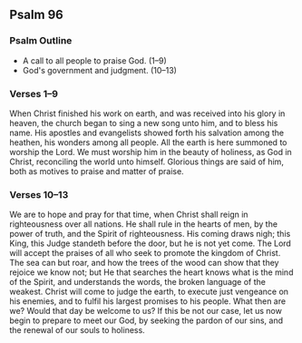 ## Psalm 96

### Psalm Outline

- A call to all people to praise God. (1–9)
- God's government and judgment. (10–13)

### Verses 1–9

When Christ finished his work on earth, and was received into his glory in heaven, the church began to sing a new song unto him, and to bless his name. His apostles and evangelists showed forth his salvation among the heathen, his wonders among all people. All the earth is here summoned to worship the Lord. We must worship him in the beauty of holiness, as God in Christ, reconciling the world unto himself. Glorious things are said of him, both as motives to praise and matter of praise.

### Verses 10–13

We are to hope and pray for that time, when Christ shall reign in righteousness over all nations. He shall rule in the hearts of men, by the power of truth, and the Spirit of righteousness. His coming draws nigh; this King, this Judge standeth before the door, but he is not yet come. The Lord will accept the praises of all who seek to promote the kingdom of Christ. The sea can but roar, and how the trees of the wood can show that they rejoice we know not; but He that searches the heart knows what is the mind of the Spirit, and understands the words, the broken language of the weakest. Christ will come to judge the earth, to execute just vengeance on his enemies, and to fulfil his largest promises to his people. What then are we? Would that day be welcome to us? If this be not our case, let us now begin to prepare to meet our God, by seeking the pardon of our sins, and the renewal of our souls to holiness.

